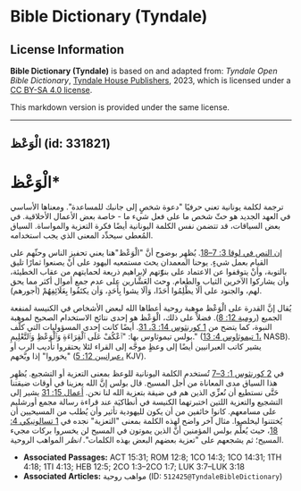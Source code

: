 # Bible Dictionary (Tyndale)

## License Information

**Bible Dictionary (Tyndale)** is based on and adapted from: _Tyndale Open Bible Dictionary_, [Tyndale House Publishers](https://tyndaleopenresources.com/), 2023, which is licensed under a [CC BY-SA 4.0 license](https://creativecommons.org/licenses/by-sa/4.0/legalcode.en).

This markdown version is provided under the same license.



--------------------------------

## الْوَعْظ (id: 331821)

الْوَعْظ\*
==========

ترجمة لكلمة يونانية تعني حرفيًا "دعوة شخصٍ إلى جانبك للمساعدة". ومعناها الأساسي في العهد الجديد هو حثّ شخص ما على فعل شيء ما \- خاصة بعض الأعمال الأخلاقية. في بعض السياقات، قد تتضمن نفس الكلمة اليونانية أيضًا فكرة التعزية والمواساة. السياق المُعطى سيحدِّد المعنى الذي يجب استخدامه.

[إن النص في لوقا 3: 7–18](https://ref.ly/Luke3:7-Luke3:18). يُظهِر بوضوح أنَّ "الْوَعْظ"هنا يعني تحفيز الناس وحثّهم على القيام بعمل شيءٍ. يوحنا المعمدان يحث مستمعيه اليهود على أنْ يصنعوا ثمارًا تليق بالتوبة، وأنْ يتوقفوا عن الاعتماد على بنوّّتهم لإبراهيم ذريعة لحمايتهم من عقاب الخطيئة، وأن يشاركوا الآخرين الثياب والطعام. وحث العَشَّارين على عدم جمع أموال أكثر مما يحق لهم، والجنود على ألَا يظْلِمُوا أَحَدًا، وَألَا يشوا بِأَحَدٍ، وَأن يكتَفُوا بِعَلَائِفِهُمْ (أجورهم).

يُقال إنَّ القدرة على الْوَعْظ موهبة روحية أعطاها الله لبعض الأشخاص في الكنيسة لمنفعة الجميع ([رومية 12: 8](https://ref.ly/Rom12:8)). فضلاً على ذلك، الْوَعْظ هو إحدى نتائج الاستخدام الصحيح لموهبة النبوة، كما يتضح من [1 كورنثوس 14: 3، 31](https://ref.ly/1Cor14:3). أيضًا كانت إحدى المسؤوليات التي كلَّف بولس تيموثاوس بها: "ٱعْكُفْ عَلَى ٱلْقِرَاءَةِ وَٱلْوَعْظِ وَٱلتَّعْلِيمِ." ([1 تيموثاوس 4: 13،](https://ref.ly/1Tim4:13) NASB). يشير كاتب العبرانيين أيضًا إلى وعظٍ موجَّه إلى القراء لئلا يحتقروا تأديب الرب أو "يخوروا" إذا وبَّخهم ([عبرانيين 12: 5،](https://ref.ly/Heb12:5) KJV).

في [2 كورنثوس 1: 3–7](https://ref.ly/2Cor1:3-2Cor1:7) تُستخدم الكلمة اليونانية للوعظ بمعنى التعزية أو التشجيع. يُظهِر هذا السياق مدى المعاناة من أجل المسيح. قال بولس إنَّ الله يعزينا في أوقات ضيقتنا حَتَّى نستطيع أن نُعزِّي الذين هم في ضيقة بتعزية الله لنا نحن. [أعمال 15: 31](https://ref.ly/Acts15:31) يشير إلى التشجيع والتعزية اللتين اختبرتهما الكنيسة في أنطاكيَة عند قراءة رسالة مجمع أورشليم على مسامعهم. كانوا خائفين من أن يكون لليهودية تأثير وأن يُطلب من المسيحيين أن يُختتنوا ليخلصوا. مثال آخر واضح لهذه الكلمة بمعنى "التعزية" نجده في [1 تسالونيكي 4: 18](https://ref.ly/1Thess4:18)، حيث يُعلِّم بولس المؤمنين أنَّ الذين يموتون في المسيح لن يخسروا بركات مجيء المسيح؛ ثم يشجعهم على "تعزية بعضهم البعض بهذه الكلمات". *انظر* المواهب الروحية.

* **Associated Passages:** ACT 15:31; ROM 12:8; 1CO 14:3; 1CO 14:31; 1TH 4:18; 1TI 4:13; HEB 12:5; 2CO 1:3–2CO 1:7; LUK 3:7–LUK 3:18
* **Associated Articles:** مواهب روحية (ID: `512425@TyndaleBibleDictionary`)

